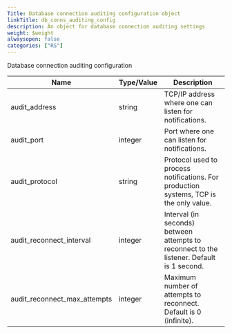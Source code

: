 ```yaml
---
Title: Database connection auditing configuration object
linkTitle: db_conns_auditing_config
description: An object for database connection auditing settings
weight: $weight
alwaysopen: false
categories: ["RS"]
---
```


Database connection auditing configuration

| Name | Type/Value | Description |
|------|------------|-------------|
| audit_address | string | TCP/IP address where one can listen for notifications. |
| audit_port | integer | Port where one can listen for notifications. |
| audit_protocol | string | Protocol used to process notifications. For production systems, TCP is the only value. |
| audit_reconnect_interval | integer | Interval (in seconds) between attempts to reconnect to the listener. Default is 1 second. |
| audit_reconnect_max_attempts | integer | Maximum number of attempts to reconnect. Default is 0 (infinite). |
